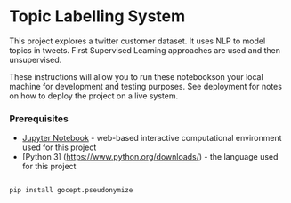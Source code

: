 # Topic Labelling System

This project explores a twitter customer dataset. It uses NLP to model topics in tweets. First Supervised Learning approaches are used and then unsupervised. 

These instructions will allow you to run these notebookson your local machine for development and testing purposes. See deployment for notes on how to deploy the project on a live system.

### Prerequisites
 * [Jupyter Notebook](https://jupyter.org/install) - web-based interactive computational environment used for this project
 * [Python 3] (https://www.python.org/downloads/) - the language used for this project
 ```

pip install gocept.pseudonymize

```
